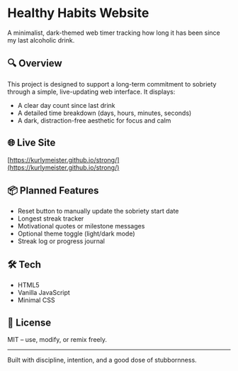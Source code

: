 # Healthy Habits Website

A minimalist, dark-themed web timer tracking how long it has been since my last alcoholic drink.

## 🔍 Overview
This project is designed to support a long-term commitment to sobriety through a simple, live-updating web interface. It displays:

- A clear day count since last drink
- A detailed time breakdown (days, hours, minutes, seconds)
- A dark, distraction-free aesthetic for focus and calm

## 🌐 Live Site
[https://kurlymeister.github.io/strong/](https://kurlymeister.github.io/strong/)

## 📦 Planned Features
- Reset button to manually update the sobriety start date
- Longest streak tracker
- Motivational quotes or milestone messages
- Optional theme toggle (light/dark mode)
- Streak log or progress journal

## 🛠️ Tech
- HTML5
- Vanilla JavaScript
- Minimal CSS

## 📄 License
MIT – use, modify, or remix freely.

---

Built with discipline, intention, and a good dose of stubbornness.
